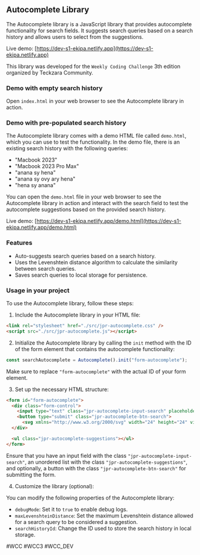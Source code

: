 ## Autocomplete Library

The Autocomplete library is a JavaScript library that provides autocomplete functionality for search fields. It suggests search queries based on a search history and allows users to select from the suggestions.

Live demo: [https://dev-s1-ekipa.netlify.app](https://dev-s1-ekipa.netlify.app)

This library was developed for the `Weekly Coding Challenge` 3th edition organized by Teckzara Community.

### Demo with empty search history

Open `index.html` in your web browser to see the Autocomplete library in action.

### Demo with pre-populated search history

The Autocomplete library comes with a demo HTML file called `demo.html`, which you can use to test the functionality. In the demo file, there is an existing search history with the following queries:

- "Macbook 2023"
- "Macbook 2023 Pro Max"
- "anana sy hena"
- "anana sy ovy ary hena"
- "hena sy anana"

You can open the `demo.html` file in your web browser to see the Autocomplete library in action and interact with the search field to test the autocomplete suggestions based on the provided search history.

Live demo: [https://dev-s1-ekipa.netlify.app/demo.html](https://dev-s1-ekipa.netlify.app/demo.html)

### Features

- Auto-suggests search queries based on a search history.
- Uses the Levenshtein distance algorithm to calculate the similarity between search queries.
- Saves search queries to local storage for persistence.

### Usage in your project

To use the Autocomplete library, follow these steps:

1. Include the Autocomplete library in your HTML file:

```html
<link rel="stylesheet" href="./src/jpr-autocomplete.css" />
<script src="./src/jpr-autocomplete.js"></script>
```

2. Initialize the Autocomplete library by calling the `init` method with the ID of the form element that contains the autocomplete functionality:

```javascript
const searchAutocomplete = Autocomplete().init("form-autocomplete");
```

Make sure to replace `"form-autocomplete"` with the actual ID of your form element.

3. Set up the necessary HTML structure:

```html
<form id="form-autocomplete">
  <div class="form-control">
    <input type="text" class="jpr-autocomplete-input-search" placeholder="Rechercher..." />
    <button type="submit" class="jpr-autocomplete-btn-search">
      <svg xmlns="http://www.w3.org/2000/svg" width="24" height="24" viewBox="0 0 24 24"><path fill="#8b8b8b" d="M21.71 20.29L18 16.61A9 9 0 1 0 16.61 18l3.68 3.68a1 1 0 0 0 1.42 0a1 1 0 0 0 0-1.39ZM11 18a7 7 0 1 1 7-7a7 7 0 0 1-7 7Z"/></svg>
  </div>

  <ul class="jpr-autocomplete-suggestions"></ul>
</form>
```

Ensure that you have an input field with the class `"jpr-autocomplete-input-search"`, an unordered list with the class `"jpr-autocomplete-suggestions"`, and optionally, a button with the class `"jpr-autocomplete-btn-search"` for submitting the form.

4. Customize the library (optional):

You can modify the following properties of the Autocomplete library:

- `debugMode`: Set it to `true` to enable debug logs.
- `maxLevenshteinDistance`: Set the maximum Levenshtein distance allowed for a search query to be considered a suggestion.
- `searchHistoryId`: Change the ID used to store the search history in local storage.

#WCC #WCC3 #WCC_DEV
